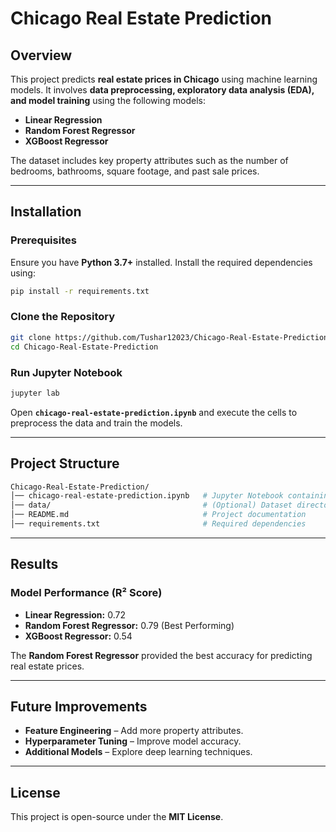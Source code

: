 # Chicago Real Estate Prediction

## Overview

This project predicts **real estate prices in Chicago** using machine learning models. It involves **data preprocessing, exploratory data analysis (EDA), and model training** using the following models:

- **Linear Regression**
- **Random Forest Regressor**
- **XGBoost Regressor**

The dataset includes key property attributes such as the number of bedrooms, bathrooms, square footage, and past sale prices.

---

## Installation

### Prerequisites

Ensure you have **Python 3.7+** installed. Install the required dependencies using:

```bash
pip install -r requirements.txt
```

### Clone the Repository

```bash
git clone https://github.com/Tushar12023/Chicago-Real-Estate-Prediction.git
cd Chicago-Real-Estate-Prediction
```

### Run Jupyter Notebook

```bash
jupyter lab
```

Open **`chicago-real-estate-prediction.ipynb`** and execute the cells to preprocess the data and train the models.

---

## Project Structure

```bash
Chicago-Real-Estate-Prediction/
│── chicago-real-estate-prediction.ipynb   # Jupyter Notebook containing analysis
│── data/                                  # (Optional) Dataset directory
│── README.md                              # Project documentation
│── requirements.txt                       # Required dependencies
```

---

## Results

### Model Performance (R² Score)
- **Linear Regression:** 0.72
- **Random Forest Regressor:** 0.79 (Best Performing)
- **XGBoost Regressor:** 0.54

The **Random Forest Regressor** provided the best accuracy for predicting real estate prices.

---

## Future Improvements

- **Feature Engineering** – Add more property attributes.
- **Hyperparameter Tuning** – Improve model accuracy.
- **Additional Models** – Explore deep learning techniques.

---

## License

This project is open-source under the **MIT License**.

